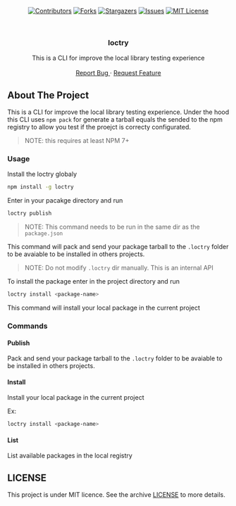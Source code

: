 <div align="center">

  [![Contributors][contributors-shield]][contributors-url]
  [![Forks][forks-shield]][forks-url]
  [![Stargazers][stars-shield]][stars-url]
  [![Issues][issues-shield]][issues-url]
  [![MIT License][license-shield]][license-url]
</div>

<br />
<p align="center">
  <h3 align="center">loctry</h3>

  <p align="center">
    This is a CLI for improve the local library testing experience
    <br />
    <br />
    <a href="https://github.com/edumudu/loctry/issues">
      Report Bug
    </a>
    ·
    <a href="https://github.com/edumudu/loctry/issues">
      Request Feature
    </a>
  </p>
</p>

## About The Project

This is a CLI for improve the local library testing experience. Under the hood this CLI uses `npm pack` for generate a tarball equals the sended to the npm registry to allow you test if the proejct is correcty configurated.

> NOTE: this requires at least NPM 7+

### Usage

Install the loctry globaly
```bash
npm install -g loctry
```

Enter in your pacakge directory and run
```bash
loctry publish
```
> NOTE: This  command needs to be run in the same dir as the `package.json`

This command will pack and send your package tarball to the `.loctry` folder to be avaiable to be installed in others projects. 

> NOTE: Do not modify `.loctry` dir manually. This is an internal API

To install the package enter in the project directory and run
```bash
loctry install <package-name>
```

This command will install your local package in the current project

### Commands

#### Publish
Pack and send your package tarball to the `.loctry` folder to be avaiable to be installed in others projects.

#### Install
Install your local package in the current project

Ex:
```bash
loctry install <package-name>
```

#### List
List available packages in the local registry

## LICENSE

This project is under MIT licence. See the archive [LICENSE](../../LICENSE) to more details.

<!-- MARKDOWN LINKS & IMAGES -->
<!-- https://www.markdownguide.org/basic-syntax/#reference-style-links -->
[contributors-shield]: https://img.shields.io/github/contributors/edumudu/loctry?style=flat-square
[contributors-url]: https://github.com/edumudu/loctry/graphs/contributors

[forks-shield]: https://img.shields.io/github/forks/edumudu/loctry?style=flat-square
[forks-url]: https://github.com/edumudu/loctry/network/members

[stars-shield]: https://img.shields.io/github/stars/edumudu/loctry?style=flat-square
[stars-url]: https://github.com/edumudu/loctry/stargazers

[issues-shield]: https://img.shields.io/github/issues-raw/edumudu/loctry?style=flat-square
[issues-url]: https://github.com/edumudu/loctry/issues

[license-shield]: https://img.shields.io/github/license/edumudu/loctry?style=flat-square
[license-url]: https://github.com/edumudu/loctry/blob/master/LICENSE
